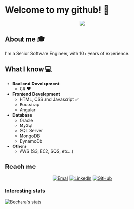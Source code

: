# Welcome to my github! 👋

<div align="center">
	<img src="https://github.com/thiagocbechara/thiagocbechara/blob/master/content/hello-there.gif">
</div>

## About me :mortar_board:
I'm a Senior Software Engineer, with 10+ years of experience.

## What I know :computer:
- **Backend Development**
	- C# ❤️
- **Frontend Development**
	- HTML, CSS and Javascript :white_check_mark:
	- Bootstrap
	- Angular
- **Database**
    - Oracle
    - MySql
    - SQL Server
    - MongoDB
    - DynamoDb
- **Others**
    - AWS (S3, EC2, SQS, etc...)

## Reach me
<p align="center">
<a href="mailto:thiagocbechara@gmail.com" target="_blank"><img src="https://img.shields.io/badge/-Gmail-c14438?style=flat-square&logo=Gmail&logoColor=white" alt="Email"></a>
<a href="https://www.linkedin.com/in/thiagobechara" target="_blank"><img src="https://img.shields.io/badge/LinkedIn-%230077B5.svg?&style=flat-square&logo=linkedin&logoColor=white" alt="LinkedIn"></a>
<a href="https://github.com/thiagocbechara" target="_blank"><img src="https://img.shields.io/badge/-GitHub-181717?style=flat-square&logo=github" alt="GitHub"></a>
</p>


### Interesting stats

![Bechara's stats](https://github-readme-stats.vercel.app/api?username=thiagocbechara&show_icons=true)
